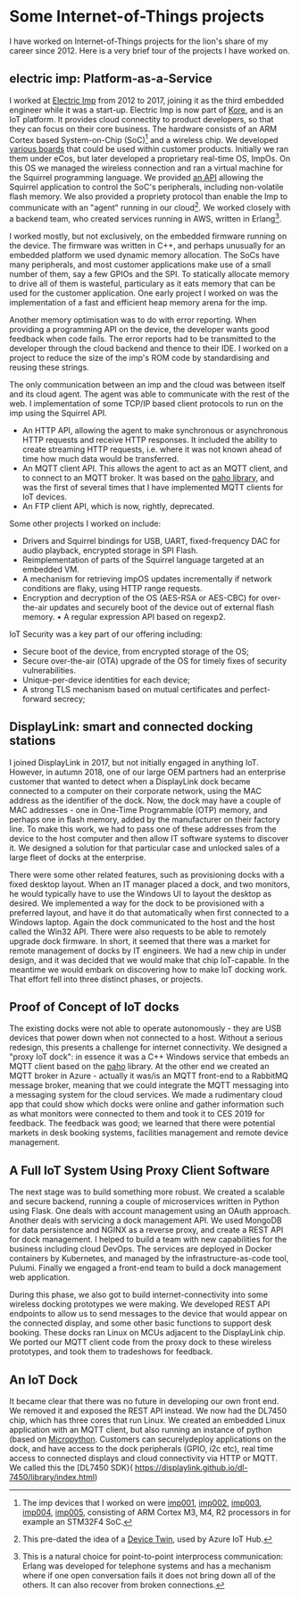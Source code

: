 # Some Internet-of-Things projects
I have worked on Internet-of-Things projects for the lion's share of my career
since 2012. Here is a very brief tour of the projects I have worked on. 

## electric imp: Platform-as-a-Service
I worked at [Electric Imp](https://www.electricimp.com/) from 2012 to 2017,
joining it as the third embedded engineer while it was a start-up.  Electric Imp
is now part of [Kore](http://www.electricimp.com), and is an IoT platform. It
provides cloud connectity to product developers, so that they can focus on their
core business. The hardware consists of an ARM Cortex based System-on-Chip
(SoC)[^1] and a wireless chip. We developed [various
boards](https://developer.electricimp.com/hardware/imp/datasheets) that could be
used within customer products. Initially we ran them under eCos, but later
developed a proprietary real-time OS, ImpOs.  On this OS we managed the wireless
connection and ran a virtual machine for the Squirrel programming language. We
provided [an API](https://developer.electricimp.com/api/device) allowing the
Squirrel application to control the SoC's peripherals, including non-volatile
flash memory. We also provided a propriety protocol than enable the Imp to
communicate with an "agent" running in our cloud[^2]. We worked closely with a
backend team, who created services running in AWS, written in Erlang[^3].

I worked mostly, but not exclusively, on the embedded firmware running on the
device. The firmware was written in C++, and perhaps unusually for an embedded
platform we used dynamic memory allocation. The SoCs have many peripherals, and
most customer applications make use of a small number of them, say a few GPIOs
and the SPI. To statically allocate memory to drive all of them is wasteful,
particulary as it eats memory that can be used for the customer application. One
early project I worked on was the implementation of a fast and efficient heap
memory arena for the imp.

Another memory optimisation was to do with error reporting. When providing a
programming API on the device, the developer wants good feedback when code
fails. The error reports had to be transmitted to the developer through the
cloud backend and thence to their IDE. I worked on a project to reduce the size
of the imp's ROM code by standardising and reusing these strings.

The only communication between an imp and the cloud was between itself and its
cloud agent. The agent was able to communicate with the rest of the web.  I
implementation of some TCP/IP based client protocols to run on the imp using the
Squirrel API.
 * An HTTP API, allowing the agent to make synchronous or asynchronous HTTP
   requests and receive HTTP responses. It included the ability to create
   streaming HTTP requests, i.e. where it was not known ahead of time how much
   data would be transferred. 
 * An MQTT client API. This allows the agent to act as an MQTT client, and to
   connect to an MQTT broker. It was based on the [paho
   library](https://github.com/eclipse-paho/paho.mqtt.c), and was the first of
   several times that I have implemented MQTT clients for IoT devices.
 * An FTP client API, which is now, rightly, deprecated.

Some other projects I worked on include:
 * Drivers and Squirrel bindings for USB, UART, fixed-frequency DAC for audio playback, encrypted storage in SPI Flash.
 * Reimplementation of parts of the Squirrel language targeted at an embedded VM.
 * A mechanism for retrieving impOS updates incrementally if network conditions are flaky, using HTTP range requests.
 * Encryption and decryption of the OS (AES-RSA or AES-CBC) for over-the-air updates and securely boot of the device out of external flash memory. 
    • A regular expression API based on regexp2.

IoT Security was a key part of our offering including:
 * Secure boot of the device, from encrypted storage of the OS;
 * Secure over-the-air (OTA) upgrade of the OS for timely fixes of security vulnerabilities.
 * Unique-per-device identities for each device;
 * A strong TLS mechanism based on mutual certificates and perfect-forward secrecy;

## DisplayLink: smart and connected docking stations

I joined DisplayLink in 2017, but not initially engaged in anything IoT.
However, in autumn 2018, one of our large OEM partners had an enterprise
customer that wanted to detect when a DisplayLink dock became connected to a
computer on their corporate network, using the MAC address as the identifier of
the dock. Now, the dock may have a couple of MAC addresses - one in One-Time
Programmable (OTP) memory, and perhaps one in flash memory, added by the
manufacturer on their factory line. To make this work, we had to pass one of
these addresses from the device to the host computer and then allow IT software
systems to discover it. We designed a solution for that particular case and
unlocked sales of a large fleet of docks at the enterprise.

There were some other related features, such as provisioning docks with a fixed
desktop layout. When an IT manager placed a dock, and two monitors, he would
typically have to use the Windows UI to layout the desktop as desired. We
implemented a way for the dock to be provisioned with a preferred layout, and
have it do that automatically when first connected to a Windows laptop. Again
the dock communicated to the host and the host called the Win32 API. There were
also requests to be able to remotely upgrade dock firmware. In short, it seemed
that there was a market for remote management of docks by IT engineers. We had a
new chip in under design, and it was decided that we would make that chip
IoT-capable. In the meantime we would embark on discovering how to make IoT
docking work. That effort fell into three distinct phases, or projects.

## Proof of Concept of IoT docks
The existing docks were not able to operate autonomously - they are USB devices
that power down when not connected to a host. Without a serious redesign, this
presents a challenge for internet connectivity. We designed a "proxy IoT dock":
in essence it was a C++ Windows service that embeds an MQTT client based on the
[paho](https://github.com/eclipse-paho/paho.mqtt.c) library. At the other end we
created an MQTT broker in Azure - actually it was/is an MQTT front-end to a
RabbitMQ message broker, meaning that we could integrate the MQTT messaging into
a messaging system for the cloud services. We made a rudimentary cloud app that
could show which docks were online and gather information such as what monitors
were connected to them and took it to CES 2019 for feedback. The feedback was
good; we learned that there were potential markets in desk booking systems,
facilities management and remote device management.  

## A Full IoT System Using Proxy Client Software

The next stage was to build something more robust. We created a scalable and
secure backend, running a couple of microservices written in Python using Flask.
One deals with account management using an OAuth approach. Another deals with
servicing a dock management API. We used MongoDB for data persistence and NGINX
as a reverse proxy, and create a REST API for dock management. I helped to build
a team with new capabilities for the business including cloud DevOps. The
services are deployed in Docker containers by Kubernetes, and managed by the
infrastructure-as-code tool, Pulumi. Finally we engaged a front-end team to
build a dock management web application. 

During this phase, we also got to build internet-connectivity into some wireless
docking prototypes we were making. We developed REST API endpoints to allow us
to send messages to the device that would appear on the connected display, and
some other basic functions to support desk booking.  These docks ran Linux on
MCUs adjacent to the DisplayLink chip. We ported our MQTT client code from the
proxy dock to these wireless prototypes, and took them to tradeshows for
feedback.

## An IoT Dock
It became clear that there was no future in developing our own front end. We
removed it and exposed the REST API instead. We now had the DL7450 chip, which
has three cores that run Linux. We created an embedded Linux application with an
MQTT client, but also running an instance of python (based on
[Micropython](https://micropython.org/). Customers can securelydeploy
applications on the dock, and have access to the dock peripherals (GPIO, i2c
etc), real time access to connected displays and cloud connectivity via HTTP or
MQTT. We called this the [DL7450 SDK}(
https://displaylink.github.io/dl-7450/library/index.html) 

   
[^1]: The imp devices that I worked on were
[imp001](https://developer.electricimp.com/sites/default/files/attachments/hardware/datasheets/imp001_specification.pdf),
[imp002](https://developer.electricimp.com/sites/default/files/attachments/hardware/datasheets/imp002_specification.pdf),
[imp003](https://developer.electricimp.com/sites/default/files/2017-07/imp003_SPZV1CDJ_20161024.pdf),
[imp004](https://developer.electricimp.com/sites/default/files/2017-12/imp004m_spzz1mdh_20171211.pdf),
[imp005](https://developer.electricimp.com/sites/default/files/2017-07/imp005_SPUZ1GC_20170105.pdf),
consisting of ARM Cortex M3, M4, R2 processors in for example an STM32F4 SoC.

[^2]: This pre-dated the idea of a [Device Twin](https://learn.microsoft.com/en-us/azure/iot-hub/iot-hub-devguide-device-twins), used by Azure IoT Hub.

[^3]: This is a natural choice for point-to-point interprocess communication:
Erlang was developed for telephone systems and has a mechanism where if one open
conversation fails it does not bring down all of the others.  It can also
recover from broken connections.